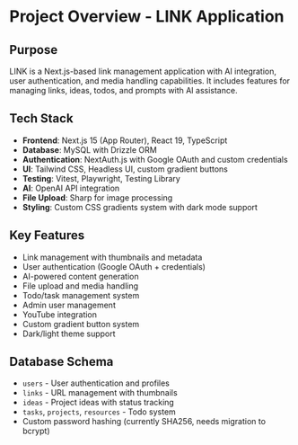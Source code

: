 # Project Overview - LINK Application

## Purpose
LINK is a Next.js-based link management application with AI integration, user authentication, and media handling capabilities. It includes features for managing links, ideas, todos, and prompts with AI assistance.

## Tech Stack
- **Frontend**: Next.js 15 (App Router), React 19, TypeScript
- **Database**: MySQL with Drizzle ORM
- **Authentication**: NextAuth.js with Google OAuth and custom credentials
- **UI**: Tailwind CSS, Headless UI, custom gradient buttons
- **Testing**: Vitest, Playwright, Testing Library
- **AI**: OpenAI API integration
- **File Upload**: Sharp for image processing
- **Styling**: Custom CSS gradients system with dark mode support

## Key Features
- Link management with thumbnails and metadata
- User authentication (Google OAuth + credentials)
- AI-powered content generation
- File upload and media handling
- Todo/task management system
- Admin user management
- YouTube integration
- Custom gradient button system
- Dark/light theme support

## Database Schema
- `users` - User authentication and profiles
- `links` - URL management with thumbnails
- `ideas` - Project ideas with status tracking
- `tasks`, `projects`, `resources` - Todo system
- Custom password hashing (currently SHA256, needs migration to bcrypt)